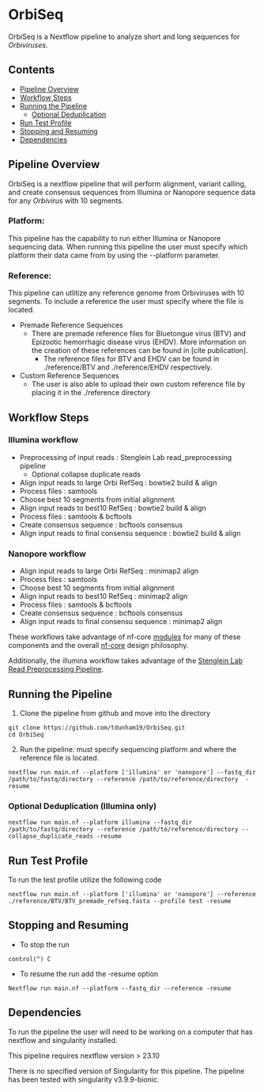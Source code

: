 # OrbiSeq
OrbiSeq is a Nextflow pipeline to analyze short and long sequences for *Orbiviruses*.

## Contents
- [Pipeline Overview](#Pipeline-Overview)
- [Workflow Steps](#Workflow-Steps)
- [Running the Pipeline](#Running-the-Pipeline)
	- [Optional Deduplication](#Optional-Deduplication)
- [Run Test Profile](#Run-Test-Profile)
- [Stopping and Resuming](#Stopping-and-Resuming)
- [Dependencies](#Dependencies)


## Pipeline Overview
OrbiSeq is a nextflow pipeline that will perform alignment, variant calling, and create consensus sequences from Illumina or Nanopore sequence data for any *Orbivirus* with 10 segments. 

### Platform:

This pipeline has the capability to run either Illumina or Nanopore sequencing data. When running this pipeline the user must specify which platform their data came from by using the --platform parameter. 

### Reference:

This pipeline can utlitize any reference genome from Orbiviruses with 10 segments. To include a reference the user must specify where the file is located. 
- Premade Reference Sequences 
	- There are premade reference files for Bluetongue virus (BTV) and Epizootic hemorrhagic disease virus (EHDV). More information on the creation of these references can be found in [cite publication]. 
		- The reference files for BTV and EHDV can be found in ./reference/BTV and ./reference/EHDV respectively. 
- Custom Reference Sequences	
	- The user is also able to upload their own custom reference file by placing it in the ./reference directory


## Workflow Steps

### Illumina workflow 
- Preprocessing of input reads : Stenglein Lab read_preprocessing pipeline
	- Optional collapse duplicate reads 
- Align input reads to large Orbi RefSeq : bowtie2 build & align 
- Process files : samtools 
- Choose best 10 segments from initial alignment
- Align input reads to best10 RefSeq : bowtie2 build & align 
- Process files : samtools & bcftools
- Create consensus sequence : bcftools consensus
- Align input reads to final consensu sequence : bowtie2 build & align 

### Nanopore workflow 
- Align input reads to large Orbi RefSeq : minimap2 align 
- Process files : samtools 
- Choose best 10 segments from initial alignment
- Align input reads to best10 RefSeq : minimap2 align 
- Process files : samtools & bcftools
- Create consensus sequence : bcftools consensus
- Align input reads to final consensu sequence : minimap2 align 
	
These workflows take advantage of nf-core [modules](https://nf-co.re/modules) for many of these components and the overall [nf-core](https://nf-co.re/) design philosophy.

Additionally, the illumina workflow takes advantage of the [Stenglein Lab Read Preprocessing Pipeline](https://github.com/stenglein-lab/read_preprocessing).


## Running the Pipeline

1. Clone the pipeline from github and move into the directory
```
git clone https://github.com/tdunham19/OrbiSeq.git
cd OrbiSeq
```

2. Run the pipeline: must specify sequencing platform and where the reference file is located.  
```
nextflow run main.nf --platform ['illumina' or 'nanopore'] --fastq_dir /path/to/fastq/directory --reference /path/to/reference/directory  -resume
```


### Optional Deduplication (Illumina only)

```
nextflow run main.nf --platform illumina --fastq_dir /path/to/fastq/directory --reference /path/to/reference/directory --collapse_duplicate_reads -resume
```


## Run Test Profile

To run the test profile utilize the following code
```
nextflow run main.nf --platform ['illumina' or 'nanopore'] --reference ./reference/BTV/BTV_premade_refseq.fasta --profile test -resume
```


## Stopping and Resuming 
- To stop the run
```
control(^) C
```
- To resume the run add the -resume option
```
Nextflow run main.nf --platform --fastq_dir --reference -resume
```


## Dependencies
To run the pipeline the user will need to be working on a computer that has nextflow and singularity installed.

This pipeline requires nextflow version > 23.10

There is no specified version of Singularity for this pipeline. The pipeline has been tested with singularity v3.9.9-bionic.